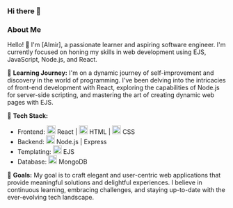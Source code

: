 ### Hi there 👋

### About Me

Hello! 👋 I'm [Almir], a passionate learner and aspiring software engineer. I'm currently focused on honing my skills in web development using EJS, JavaScript, Node.js, and React.

🌱 **Learning Journey:**
I'm on a dynamic journey of self-improvement and discovery in the world of programming. I've been delving into the intricacies of front-end development with React, exploring the capabilities of Node.js for server-side scripting, and mastering the art of creating dynamic web pages with EJS.

🚀 **Tech Stack:**
- Frontend: <img src="https://example.com/react-icon.png" alt="React" width="20" height="20" /> React | <img src="https://example.com/html-icon.png" alt="HTML" width="20" height="20" /> HTML | <img src="https://example.com/css-icon.png" alt="CSS" width="20" height="20" /> CSS
- Backend: <img src="https://example.com/node-icon.png" alt="Node.js" width="20" height="20" /> Node.js | Express
- Templating: <img src="https://example.com/ejs-icon.png" alt="EJS" width="20" height="20" /> EJS
- Database: <img src="https://example.com/mongodb-icon.png" alt="MongoDB" width="20" height="20" /> MongoDB

🎯 **Goals:**
My goal is to craft elegant and user-centric web applications that provide meaningful solutions and delightful experiences. I believe in continuous learning, embracing challenges, and staying up-to-date with the ever-evolving tech landscape.


